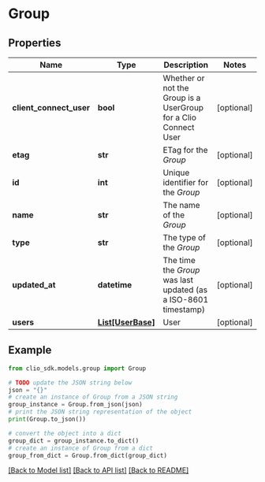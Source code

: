# Group


## Properties

Name | Type | Description | Notes
------------ | ------------- | ------------- | -------------
**client_connect_user** | **bool** | Whether or not the Group is a UserGroup for a Clio Connect User | [optional] 
**etag** | **str** | ETag for the *Group* | [optional] 
**id** | **int** | Unique identifier for the *Group* | [optional] 
**name** | **str** | The name of the *Group* | [optional] 
**type** | **str** | The type of the *Group* | [optional] 
**updated_at** | **datetime** | The time the *Group* was last updated (as a ISO-8601 timestamp) | [optional] 
**users** | [**List[UserBase]**](UserBase.md) | User | [optional] 

## Example

```python
from clio_sdk.models.group import Group

# TODO update the JSON string below
json = "{}"
# create an instance of Group from a JSON string
group_instance = Group.from_json(json)
# print the JSON string representation of the object
print(Group.to_json())

# convert the object into a dict
group_dict = group_instance.to_dict()
# create an instance of Group from a dict
group_from_dict = Group.from_dict(group_dict)
```
[[Back to Model list]](../README.md#documentation-for-models) [[Back to API list]](../README.md#documentation-for-api-endpoints) [[Back to README]](../README.md)



